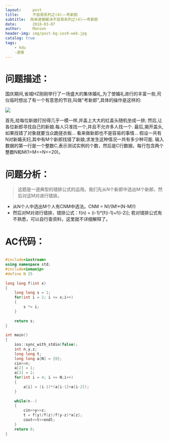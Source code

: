 ```yaml
---
layout:     post
title:      不容易系列之(4)——考新郎
subtitle:  简单递推解决不容易系列之(4)——考新郎
date:       2018-03-07
author:     Manson
header-img: img/post-bg-ios9-web.jpg
catalog: true
tags:
    - hdu
    -递推
---
```

# 问题描述：
国庆期间,省城HZ刚刚举行了一场盛大的集体婚礼,为了使婚礼进行的丰富一些,司仪临时想出了有一个有意思的节目,叫做"考新郎",具体的操作是这样的:

![](http://acm.hdu.edu.cn/data/images/C40-1007-1.gif)

首先,给每位新娘打扮得几乎一模一样,并盖上大大的红盖头随机坐成一排;
然后,让各位新郎寻找自己的新娘.每人只准找一个,并且不允许多人找一个.
最后,揭开盖头,如果找错了对象就要当众跪搓衣板...
看来做新郎也不是容易的事情...
假设一共有N对新婚夫妇,其中有M个新郎找错了新娘,求发生这种情况一共有多少种可能.
输入数据的第一行是一个整数C,表示测试实例的个数，然后是C行数据，每行包含两个整数N和M(1<M<=N<=20)。
# 问题分析：
>这题是一道典型的错排公式的运用。我们先从N个新郎中选出M个新郎，然后对这M对进行错排。

 - 从N个人中选出M个人有CNM中选法。CNM = N!/(M!*(N-M)!)
 - 然后对M对进行错排，错排公式：f(n) = (i-1)*[f(i-1)+f(i-2)];
若对错排公式有不熟悉，可以自行查资料，这里就不详细解释了。
# AC代码：

```c++

#include<iostream>
using namespace std;
#include<iomanip>
#define N 25
 
long long f(int x)
{
	long long s = 1;
	for(int i = 2; i <= x;i++)
	{
		s *= i;
	}
	
	return s;
}
 
int main()
{
	ios::sync_with_stdio(false);
	int n,y,z;
	long long t;
	long long a[N] = {0};
	cin>>n;
	a[2] = 1;
	a[3] = 2;
	for(int i = 4; i <= N;i++)
	{
		a[i] = (i-1)*(a[i-1]+a[i-2]);
	}
	
	while(n--)
	{
		cin>>y>>z;	
		t = f(y)/f(z)/f(y-z)*a[z];
		cout<<t<<endl;
	}
	return 0;
}
```
	
